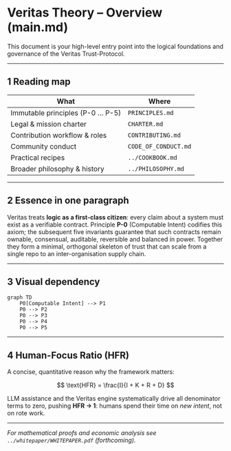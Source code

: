 # Veritas Theory – Overview (main.md)

This document is your high-level entry point into the logical foundations and governance of the Veritas Trust-Protocol.

---

## 1  Reading map

| What | Where |
| ---- | ----- |
| Immutable principles (P-0 … P-5) | `PRINCIPLES.md` |
| Legal & mission charter | `CHARTER.md` |
| Contribution workflow & roles | `CONTRIBUTING.md` |
| Community conduct | `CODE_OF_CONDUCT.md` |
| Practical recipes | `../COOKBOOK.md` |
| Broader philosophy & history | `../PHILOSOPHY.md` |

---

## 2  Essence in one paragraph

Veritas treats **logic as a first-class citizen**: every claim about a system must exist as a verifiable contract.  Principle **P-0** (Computable Intent) codifies this axiom; the subsequent five invariants guarantee that such contracts remain ownable, consensual, auditable, reversible and balanced in power.  Together they form a minimal, orthogonal skeleton of trust that can scale from a single repo to an inter-organisation supply chain.

---

## 3  Visual dependency

```mermaid
graph TD
    P0[Computable Intent] --> P1
    P0 --> P2
    P0 --> P3
    P0 --> P4
    P0 --> P5
```

---

## 4  Human-Focus Ratio (HFR)

A concise, quantitative reason why the framework matters:

$$
\text{HFR} = \frac{I}{I + K + R + D}
$$

LLM assistance and the Veritas engine systematically drive all denominator terms to zero, pushing **HFR → 1**: humans spend their time on *new intent*, not on rote work.

---

*For mathematical proofs and economic analysis see `../whitepaper/WHITEPAPER.pdf` (forthcoming).* 
